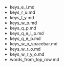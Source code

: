 - keys_e_i.md
- keys_r_u.md
- keys_t_y.md
- keys_w_o.md
- keys_q_p.md
- keys_q_e_i_p.md
- keys_q_e_p.md
- keys_w_o_spacebar.md
- keys_w_r_o.md
- keys_w_r_y_o.md
- words_from_top_row.md